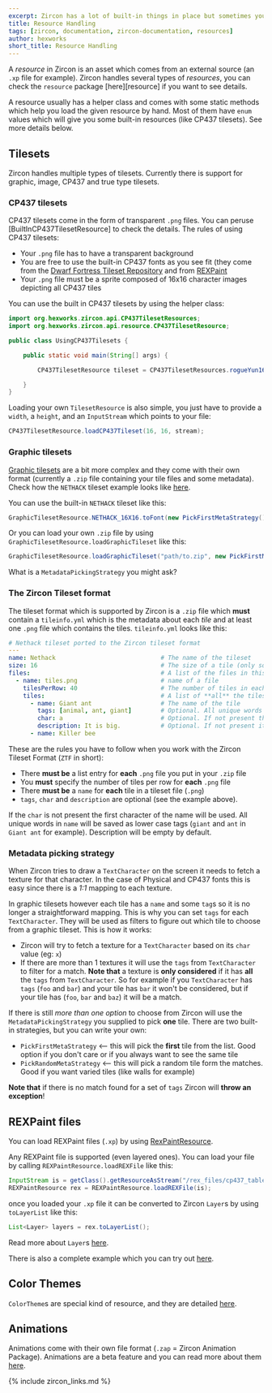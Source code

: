 ```yaml
---
excerpt: Zircon has a lot of built-in things in place but sometimes you want to use external resources. This page explains how to work with them.
title: Resource Handling
tags: [zircon, documentation, zircon-documentation, resources]
author: hexworks
short_title: Resource Handling
---
```


A *resource* in Zircon is an asset which comes from an external source (an `.xp` file for example).
Zircon handles several types of *resources*, you can check the `resource` package 
[here][resource] if you want to see details.

A resource usually has a helper class and comes with some static methods which help you load the given resource by hand.
Most of them have `enum` values which will give you some built-in resources (like CP437 tilesets). See more details below.

## Tilesets

Zircon handles multiple types of tilesets. Currently there is support for graphic, image, CP437 and true type tilesets.

### CP437 tilesets
CP437 tilesets come in the form of transparent `.png` files. You can peruse
[BuiltInCP437TilesetResource] to check the details. The rules of using CP437 tilesets:

- Your `.png` file has to have a transparent background
- You are free to use the built-in CP437 fonts as you see fit (they come from the 
[Dwarf Fortress Tileset Repository](http://dwarffortresswiki.org/Tileset_repository) and from 
[REXPaint](http://www.gridsagegames.com/rexpaint/)
- Your `.png` file must be a sprite composed of 16x16 character images depicting all CP437 tiles

You can use the built in CP437 tilesets by using the helper class:

```java
import org.hexworks.zircon.api.CP437TilesetResources;
import org.hexworks.zircon.api.resource.CP437TilesetResource;

public class UsingCP437Tilesets {

    public static void main(String[] args) {

        CP437TilesetResource tileset = CP437TilesetResources.rogueYun16x16();

    }
}

```

Loading your own `TilesetResource` is also simple, you just have to provide a `width`, a `height`, and an 
`InputStream` which points to your file:

```java
CP437TilesetResource.loadCP437Tileset(16, 16, stream);
```

### Graphic tilesets

[Graphic tilesets](https://github.com/Hexworks/zircon/blob/master/zircon.jvm/src/main/kotlin/org/codetome/zircon/api/resource/GraphicTilesetResource.kt) are a bit more complex and they come with their own format (currently a `.zip` file containing your tile files and some metadata). Check how the `NETHACK` tileset example looks like [here](https://github.com/Hexworks/zircon/tree/master/zircon.core/common/src/main/resources/graphic_tilesets).

You can use the built-in `NETHACK` tileset like this:

```java
GraphicTilesetResource.NETHACK_16X16.toFont(new PickFirstMetaStrategy());
```

Or you can load your own `.zip` file by using `GraphicTilesetResource.loadGraphicTileset` like this:

```java
GraphicTilesetResource.loadGraphicTileset("path/to.zip", new PickFirstMetaStrategy())
```

What is a `MetadataPickingStrategy` you might ask?

### The Zircon Tileset format

The tileset format which is supported by Zircon is a `.zip` file which **must** contain a `tileinfo.yml` which is the metadata about each *tile* and at least one `.png` file which contains the tiles. `tileinfo.yml` looks like this:

```yml
# Nethack tileset ported to the Zircon tileset format
---
name: Nethack                             # The name of the tileset
size: 16                                  # The size of a tile (only square tiles are supported right now)   
files:                                    # A list of the files in this tileset
  - name: tiles.png                       # name of a file
    tilesPerRow: 40                       # The number of tiles in each row of the file
    tiles:                                # A list of **all** the tiles in this file
      - name: Giant ant                   # The name of the tile
        tags: [animal, ant, giant]        # Optional. All unique words in name will be saved as tags ('giant' and 'ant' in this case
        char: a                           # Optional. If not present the first character of the name will be used
        description: It is big.           # Optional. If not present it will be empty
      - name: Killer bee
```

These are the rules you have to follow when you work with the Zircon Tileset Format (`ZTF` in short):

- There **must be** a list entry for **each** `.png` file you put in your `.zip` file
- You **must** specify the number of tiles per row for **each** `.png` file
- There **must be** a `name` for **each** tile in a tileset file (`.png`)
- `tags`, `char` and `description` are optional (see the example above).

If the `char` is not present the first character of the name will be used.
All unique words in `name` will be saved as lower case tags (`giant` and `ant` in `Giant ant` for example).
Description will be empty by default.

### Metadata picking strategy

When Zircon tries to draw a `TextCharacter` on the screen it needs to fetch a texture for that character. In the case of Physical and CP437 fonts this is easy since there is a *1:1* mapping to each texture.

In graphic tilesets however each tile has a `name` and some `tag`s so it is no longer a straightforward mapping. This is why you can set `tags` for each `TextCharacter`. They will be used as filters to figure out which tile to choose from a graphic tileset. This is how it works:

- Zircon will try to fetch a texture for a `TextCharacter` based on its `char` value (eg: `x`)
- If there are more than 1 textures it will use the `tags` from `TextCharacter` to filter for a match. **Note that** a texture is **only considered** if it has **all** the `tags` from `TextCharacter`. So for example if you `TextCharacter` has `tags` (`foo` and `bar`) and your tile has `bar` it won't be considered, but if your tile has (`foo`, `bar` and `baz`) it will be a match.

If there is still *more than one option* to choose from Zircon will use the `MetadataPickingStrategy` you supplied to pick **one** tile. There are two built-in strategies, but you can write your own:

- `PickFirstMetaStrategy` <-- this will pick the **first** tile from the list. Good option if you don't care or if you always want to see the same tile
- `PickRandomMetaStrategy` <-- this will pick a random tile form the matches. Good if you want varied tiles (like walls for example)

**Note that** if there is no match found for a set of `tags` Zircon will **throw an exception**!

## REXPaint files

You can load REXPaint files (`.xp`) by using [RexPaintResource](https://github.com/Hexworks/zircon/blob/master/zircon.core/jvm/src/main/kotlin/org/hexworks/zircon/api/resource/REXPaintResource.kt).

Any REXPaint file is supported (even layered ones). You can load your file by calling `REXPaintResource.loadREXFile` like this:

```java
InputStream is = getClass().getResourceAsStream("/rex_files/cp437_table.xp");
REXPaintResource rex = REXPaintResource.loadREXFile(is);
```
once you loaded your `.xp` file it can be converted to Zircon `Layer`s by using `toLayerList` like this:

```java
List<Layer> layers = rex.toLayerList();
```

Read more about `Layer`s [here](https://github.com/Hexworks/zircon/wiki/How-Layers-work).

There is also a complete example which you can try out [here](https://github.com/Hexworks/zircon/blob/master/zircon.jvm.examples/src/main/java/org/hexworks/zircon/examples/RexLoaderExample.java).

## Color Themes

`ColorTheme`s are special kind of resource, and they are detailed [here](https://github.com/Hexworks/zircon/wiki/Working-with-ColorThemes).

## Animations

Animations come with their own file format (`.zap` = Zircon Animation Package). Animations are a beta feature and you can read more about them [here](https://github.com/Hexworks/zircon/wiki/Animation-support).


{% include zircon_links.md %}

